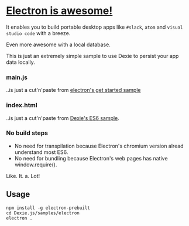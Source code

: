 # [Electron is awesome!](http://electron.atom.io)
It enables you to build portable desktop apps like `#slack`, `atom` and `visual studio code` with a breeze.

Even more awesome with a local database.

This is just an extremely simple sample to use Dexie to persist your app data locally.

### main.js

..is just a cut'n'paste from [electron's get started sample](https://github.com/electron/electron/blob/master/docs/tutorial/quick-start.md#write-your-first-electron-app)

### index.html

..is just a cut'n'paste from [Dexie's ES6 sample](https://github.com/dfahlander/Dexie.js#hello-world-es2015--es6).


### No build steps

* No need for transpilation because Electron's chromium version alread understand most ES6.
* No need for bundling because Electron's web pages has native window.require().

Like. It. a. Lot!

## Usage
```
npm install -g electron-prebuilt
cd Dexie.js/samples/electron
electron .
```
